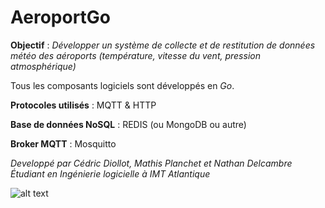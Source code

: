 # AeroportGo

**Objectif** : _Développer un système de collecte et de restitution de données météo des aéroports (température, vitesse du vent, pression atmosphérique)_

Tous les composants logiciels sont développés en *Go*.

__Protocoles utilisés__ : MQTT & HTTP

__Base de données NoSQL__ : REDIS (ou MongoDB ou autre)

__Broker MQTT__ : Mosquitto

*Developpé par Cédric Diollot, Mathis Planchet et Nathan Delcambre*
*Étudiant en Ingénierie logicielle à IMT Atlantique*

![alt text](https://upload.wikimedia.org/wikipedia/commons/thumb/2/28/Logo_IMT_Atlantique.svg/1200px-Logo_IMT_Atlantique.svg.png)
